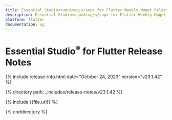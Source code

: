 ```yaml
---
title: Essential Studio<sup>&reg;</sup> for Flutter Weekly Nuget Release Release Notes  
description: Essential Studio<sup>&reg;</sup> for Flutter Weekly Nuget Release Release Notes  
platform: flutter
documentation: ug
---
```


# Essential Studio<sup>&reg;</sup> for Flutter Release Notes  

{% include release-info.html date="October 24, 2023" version="v23.1.42" %} 

{% directory path: _includes/release-notes/v23.1.42 %}

{% include {{file.url}} %}

{% enddirectory %}